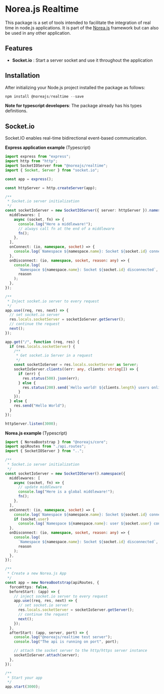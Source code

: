 # Norea.js Realtime
This package is a set of tools intended to facilitate the integration of real time in node.js applications. It is part of the [Norea.js](https://github.com/noreajs/core) framework but can also be used in any other application.



## Features

* **Socket.io** : Start a server socket and use it throughout the application



## Installation

After initializing your Node.js project installed the package as follows:

```powershell
npm install @noreajs/realtime --save
```

**Note for typescript developers**: The package already has his types definitions.



## Socket.io

Socket.IO enables real-time bidirectional event-based communication.

**Express application example** (Typescript)

```typescript
import express from "express";
import http from "http";
import SocketIOServer from "@noreajs/realtime";
import { Socket, Server } from "socket.io";

const app = express();

const httpServer = http.createServer(app);

/**
 * Socket.io server initialization
 */
const socketIoServer = new SocketIOServer({ server: httpServer }).namespace({
  middlewares: [
    async (socket, fn) => {
      console.log("Here a middleware!");
      // always call fn at the end of a middleware
      fn();
    },
  ],
  onConnect: (io, namespace, socket) => {
    console.log(`Namespace ${namespace.name}: Socket ${socket.id} connected`);
  },
  onDisconnect: (io, namespace, socket, reason: any) => {
    console.log(
      `Namespace ${namespace.name}: Socket ${socket.id} disconnected`,
      reason
    );
  },
});

/**
 * Inject socket.io server to every request
 */
app.use((req, res, next) => {
  // set socket.io server
  res.locals.socketServer = socketIoServer.getServer();
  // continue the request
  next();
});

app.get("/", function (req, res) {
  if (res.locals.socketServer) {
    /**
     * Get socket.io Server in a request
     */
    const socketIoServer = res.locals.socketServer as Server;
    socketIoServer.clients((err: any, clients: string[]) => {
      if (err) {
        res.status(500).json(err);
      } else {
        res.status(200).send(`Hello world! ${clients.length} users online!!`);
      }
    });
  } else {
    res.send("Hello World");
  }
});

httpServer.listen(3000);
```

**Norea.js example** (Typescript)

```typescript
import { NoreaBootstrap } from "@noreajs/core";
import apiRoutes from "./api.routes";
import { SocketIOServer } from "..";

/**
 * Socket.io server initialization
 */
const socketIoServer = new SocketIOServer().namespace({
  middlewares: [
    async (socket, fn) => {
      // update middleware
      console.log("Here is a global middleware!");
      fn();
    },
  ],
  onConnect: (io, namespace, socket) => {
    console.log(`Namespace ${namespace.name}: Socket ${socket.id} connected`);
    if (socket.user)
      console.log(`Namespace ${namespace.name}: user ${socket.user} connected`);
  },
  onDisconnect: (io, namespace, socket, reason: any) => {
    console.log(
      `Namespace ${namespace.name}: Socket ${socket.id} disconnected`,
      reason
    );
  },
});

/**
 * Create a new Norea.js App
 */
const app = new NoreaBootstrap(apiRoutes, {
  forceHttps: false,
  beforeStart: (app) => {
    // inject socket.io server to every request
    app.use((req, res, next) => {
      // set socket.io server
      res.locals.socketServer = socketIoServer.getServer();
      // continue the request
      next();
    });
  },
  afterStart: (app, server, port) => {
    console.log("@noreajs/realtime test server");
    console.log("The api is running on port", port);

    // attach the socket server to the http/https server instance
    socketIoServer.attach(server);
  },
});

/**
 * Start your app
 */
app.start(3000);
```